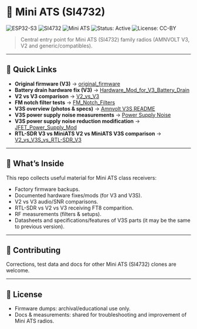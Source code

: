 # 📡 Mini ATS (SI4732)
![ESP32-S3](https://img.shields.io/badge/MCU-ESP32--S3-blue)
![SI4732](https://img.shields.io/badge/DSP-SI4732-lightgrey)
![Mini ATS](https://img.shields.io/badge/Radio-Mini%20ATS-green)
![Status: Active](https://img.shields.io/badge/status-active-success)
![License: CC-BY](https://img.shields.io/badge/license-CC--BY-blue)

> Central entry point for Mini ATS (SI4732) family radios (AMNVOLT V3, V2 and generic/compatibles).

---

## 🚀 Quick Links

* **Original firmware (V3)** → [original_firmware](./original_firmware/)
* **Battery drain hardware fix (V3)** → [Hardware_Mod_for_V3_Battery_Drain](./Hardware_Mod_for_V3_Battery_Drain/)
* **V2 vs V3 comparison** → [V2_vs_V3](./V2_vs_V3/)
* **FM notch filter tests** → [FM_Notch_Filters](./FM_Notch_Filters/)
* **V3S overview (photos & specs)** → [Amnvolt V3S README](./Amnvolt_V3S/README.md)
* **V3S power supply noise measurements** → [Power Supply Noise](./Amnvolt_V3S/Power_Supply_Noise/README.md)
* **V3S power supply noise reduction modification** → [JFET_Power_Supply_Mod](./Amnvolt_V3S/JFET_Power_Supply_Mod/README.md)
* **RTL-SDR V3 vs MiniATS V2 vs MiniATS V3S comparison** → [V2_vs_V3S_vs_RTL-SDR_V3](./V2_vs_V3S_vs_RTL-SDR_V3/)

---

## 🧭 What’s Inside

This repo collects useful material for Mini ATS class receivers:  

* Factory firmware backups.  
* Documented hardware fixes/mods (for V3 and V3S).  
* V2 vs V3 audio/SNR comparisons.
* RTL-SDR vs V2 vs V3 receiving FT8 comparition.
* RF measurements (filters & setups).
* Datasheets and specifications/features of V3S parts (it may be the same to previous version).

---

## 🤝 Contributing

Corrections, test data and docs for other Mini ATS (SI4732) clones are welcome.

---

## 📜 License

* Firmware dumps: archival/educational use only.  
* Docs & measurements: shared for troubleshooting and improvement of Mini ATS radios.  

